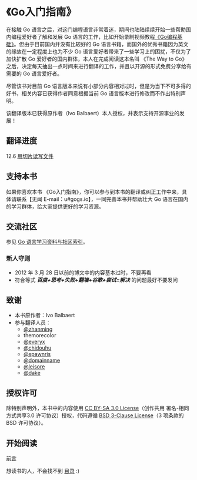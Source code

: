 《Go入门指南》
===================

在接触 Go 语言之后，对这门编程语言非常着迷，期间也陆陆续续开始一些帮助国内编程爱好者了解和发展 Go 语言的工作，比如开始录制视频教程[《Go编程基础》](https://github.com/Unknwon/go-fundamental-programming)。但由于目前国内并没有比较好的 Go 语言书籍，而国外的优秀书籍因为英文的缘故在一定程度上也为不少 Go 语言爱好者带来了一些学习上的困扰，不仅为了加快扩散 Go 爱好者的国内群体，本人在完成阅读这本名叫 《The Way to Go》 之后，决定每天抽出一点时间来进行翻译的工作，并且以开源的形式免费分享给有需要的 Go 语言爱好者。

尽管该书对目前 Go 语言版本来说有小部分内容相对过时，但是为当下不可多得的好书，相关内容已获得作者同意根据当前 Go 语言版本进行修改而不作出特别声明。

该翻译版本已获得原作者（Ivo Balbaert）本人授权，并表示支持开源事业的发展！

## 翻译进度

12.6 [用切片读写文件](eBook/12.6.md)

## 支持本书

如果你喜欢本书 《Go入门指南》，你可以参与到本书的翻译或纠正工作中来，具体请联系【无闻 E-mail：u#gogs.io】，一同完善本书并帮助壮大 Go 语言在国内的学习群体，给大家提供更好的学习资源。

## 交流社区

参见 [Go 语言学习资料与社区索引](https://github.com/Unknwon/go-study-index)。

### 新人守则

- 2012 年 3 月 28 日以前的博文中的内容基本过时，不要再看
- 符合等式 ***百度+思考+失败+翻墙+谷歌+尝试=解决*** 的问题最好不要发问

## 致谢

- 本书原作者：Ivo Balbaert
- 参与翻译人员：
	- [@zhanming](https://github.com/zhanming)
	- themorecolor
	- [@everyx](https://github.com/everyx)
	- [@chidouhu](https://github.com/chidouhu)
	- [@spawnris](https://github.com/spawnris)
	- [@domainname](https://github.com/domainname)
	- [@leisore](https://github.com/leisore)
	- [@dake](https://github.com/dake)

## 授权许可

除特别声明外，本书中的内容使用 [CC BY-SA 3.0 License](http://creativecommons.org/licenses/by-sa/3.0/)（创作共用 署名-相同方式共享3.0 许可协议）授权，代码遵循 [BSD 3-Clause License](https://github.com/astaxie/build-web-application-with-golang/blob/master/LICENSE.md)（3 项条款的 BSD 许可协议）。

## 开始阅读

[前言](./eBook/preface.md)

想读书的人，不会找不到 [目录](eBook/directory.md) :)
